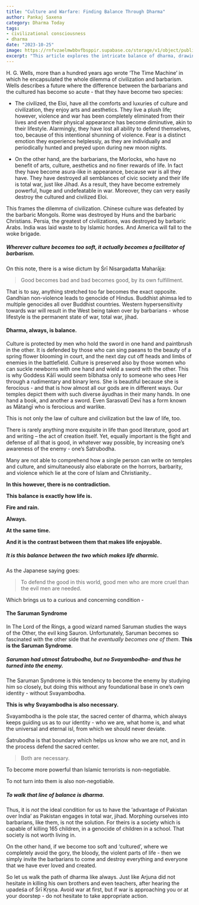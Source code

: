 ```yaml
---
title: "Culture and Warfare: Finding Balance Through Dharma"
author: Pankaj Saxena
category: Dharma Today
tags: 
- civilizational consciousness 
- dharma
date: "2023-10-25"
image: https://rnfvzaelmwbbvfbsppir.supabase.co/storage/v1/object/public/brhatwebsite/05dhiti/cultureandwarfare.webp
excerpt: "This article explores the intricate balance of dharma, drawing lessons from literature and history to emphasize the importance of maintaining cultural and moral integrity between civilization and barbarism."
---
```


H. G. Wells, more than a hundred years ago wrote ‘The Time Machine’ in which he encapsulated the whole dilemma of civilization and barbarism. Wells describes a future where the difference between the barbarians and the cultured has become so acute - that they have become two species: 

* The civilized, the Eloi, have all the comforts and luxuries of culture and civilization, they enjoy arts and aesthetics. They live a plush life; however, violence and war has been completely eliminated from their lives and even their physical appearance has become diminutive, akin to their lifestyle. Alarmingly, they have lost all ability to defend themselves, too, because of this intentional shunning of violence. Fear is a distinct emotion they experience helplessly, as they are individually and periodically hunted and preyed upon during new moon nights.

* On the other hand, are the barbarians, the Morlocks, who have no benefit of arts, culture, aesthetics and no finer rewards of life. In fact they have become asura-like in appearance, because war is all they have. They have destroyed all semblances of civic society and their life is total war, just like Jihad. As a result, they have become extremely powerful, huge and undefeatable in war. Moreover, they can very easily destroy the cultured and civilized Eloi.

This frames the dilemma of civilization. Chinese culture was defeated by the barbaric Mongols. Rome was destroyed by Huns and the barbaric Christians. Persia, the greatest of civilizations, was destroyed by barbaric Arabs. India was laid waste to by Islamic hordes. And America will fall to the woke brigade. 

##### Wherever culture becomes too soft, it actually becomes a facilitator of barbarism.

On this note, there is a wise dictum by Śrī Nisargadatta Maharāja: 

>Good becomes bad and bad becomes good, by its own fulfillment.  

That is to say, anything stretched too far becomes the exact opposite. Gandhian non-violence leads to genocide of Hindus. Buddhist ahimsa led to multiple genocides all over Buddhist countries. Western hypersensitivity towards war will result in the West being taken over by barbarians - whose lifestyle is the permanent state of war, total war, jihad. 

#### Dharma, always, is balance. 

Culture is protected by men who hold the sword in one hand and paintbrush in the other. It is defended by those who can sing paeans to the beauty of a spring flower blooming in court, and the next day cut off heads and limbs of enemies in the battlefield. Culture is preserved also by those women who can suckle newborns with one hand and wield a sword with the other. This is why Goddess Kālī would seem bībhatsa only to someone who sees Her through a rudimentary and binary lens. She is beautiful because she is ferocious - and that is how almost all our gods are in different ways. Our temples depict them with such diverse āyudhas in their many hands. In one hand a book, and another a sword. Even Sarasvatī Devī has a form known as Mātaṅgī who is ferocious and warlike. 

This is not only the law of culture and civilization but the law of life, too.

There is rarely anything more exquisite in life than good literature, good art and writing – the act of creation itself. Yet, equally important is the fight and defense of all that is good, in whatever way possible, by increasing one’s awareness of the enemy - one’s Śatrubodha. 

Many are not able to comprehend how a single person can write on temples and culture, and simultaneously also elaborate on the horrors, barbarity, and violence which lie at the core of Islam and Christianity.. 

**In this however, there is no contradiction.**

**This balance is exactly how life is.**

**Fire and rain.**

**Always.**

**At the same time.**

**And it is the contrast between them that makes life enjoyable.**

##### It is this balance between the two which makes life dharmic.

As the Japanese saying goes: 

>To defend the good in this world, good men who are more cruel than the evil men are needed.  

Which brings us to a curious and concerning condition - 

#### The Saruman Syndrome 

In The Lord of the Rings, a good wizard named Saruman studies the ways of the Other, the evil king Sauron. Unfortunately, Saruman becomes so fascinated with the other side that _he eventually becomes one of them_. **This is the Saruman Syndrome**. 

##### Saruman had utmost Śatrubodha, but no Svayambodha- and thus he turned into the enemy. 

The Saruman Syndrome is this tendency to become the enemy by studying him so closely, but doing this without any foundational base in one’s own identity - without Svayambodha. 

**This is why Svayambodha is also necessary.**

Svayambodha is the pole star, the sacred center of dharma, which always keeps guiding us as to our identity - who we are, what home is, and what the universal and eternal isl, from which we should never deviate. 

Śatrubodha is that boundary which helps us know who we are not, and in the process defend the sacred center. 

>Both are necessary.  

To become more powerful than Islamic terrorists is non-negotiable. 

To not turn into them is also non-negotiable. 

##### To walk that line of balance is dharma. 

Thus, it is _not_ the ideal condition for us to have the ‘advantage of Pakistan over India’ as Pakistan engages in total war, jihad. Morphing ourselves into barbarians, like them, is not the solution. For theirs is a society which is capable of killing 165 children, in a genocide of children in a school. That society is not worth living in.

On the other hand, if we become too soft and ‘cultured’, where we completely avoid the gory, the bloody, the violent parts of life - then we simply invite the barbarians to come and destroy everything and everyone that we have ever loved and created. 

So let us walk the path of dharma like always. Just like Arjuna did not hesitate in killing his own brothers and even teachers, after hearing the upadeśa of Śrī Kṛṣṇa. Avoid war at first, but if war is approaching you or at your doorstep - do not hesitate to take appropriate action.
